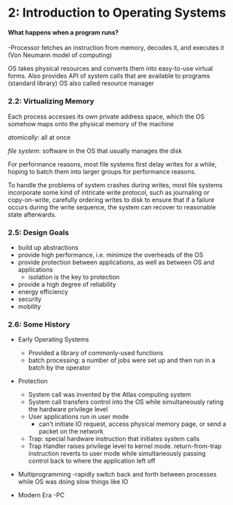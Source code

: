 # 2: Introduction to Operating Systems

#### What happens when a program runs?

-Processor fetches an instruction from memory, decodes it, and executes it (Von Neumann model of computing)

OS takes physical resources and converts them into easy-to-use virtual forms.
Also provides API of system calls that are available to programs (standard library)
OS also called resource manager

### 2.2: Virtualizing Memory

Each process accesses its own private address space, which the OS somehow maps onto the physical memory of the machine

_atomically_: all at once

_file system_: software in the OS that usually manages the disk

For performance reasons, most file systems first delay writes for a while, hoping to batch them into larger groups for performance reasons.

To handle the problems of system crashes during writes, most file systems incorporate some kind of intricate write protocol, such as journaling or copy-on-write, carefully ordering writes to disk to ensure that if a failure occurs during the write sequence, the system can recover to reasonable state afterwards.

### 2.5: Design Goals

- build up abstractions
- provide high performance, i.e. minimize the overheads of the OS
- provide protection between applications, as well as between OS and applications
    - isolation is the key to protection
- provide a high degree of reliability
- energy efficiency
- security
- mobility

### 2.6: Some History

- Early Operating Systems
    - Provided a library of commonly-used functions
    - batch processing: a number of jobs were set up and then run in a batch by the operator
- Protection
    - System call was invented by the Atlas computing system
    - System call transfers control into the OS while simultaneously rating the hardware privilege level
    - User applications run in user mode
         - can't initiate IO request, access physical memory page, or send a packet on the network
    - Trap: special hardware instruction that initiates system calls
    - Trap Handler raises privilege level to kernel mode. return-from-trap instruction reverts to user mode while simultaneously passing control back to where the application left off

- Multiprogramming
    -rapidly switch back and forth between processes while OS was doing slow things like IO

- Modern Era
    -PC
